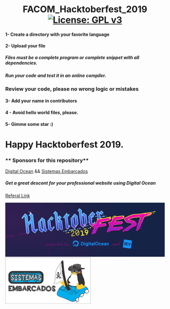 # <center>FACOM_Hacktoberfest_2019  [![License: GPL v3](https://img.shields.io/badge/License-GPLv3-blue.svg)](https://www.gnu.org/licenses/gpl-3.0)</center>


<h4> 1- Create a directory with your favorite language</h4>

 <h4>2- Upload your file </h4>
 <p><h5> Files must be a complete program or complete snippet with all dependencies.</h5></p>
 <p><h5> Run your code and test it in an online compiler.</h5></p>
 <p><h3> Review your code, please no wrong logic or mistakes</h3></p>
 <h4>3- Add your name in contributors</h4>
 <h4>4 - Avoid hello world files, please.</h4>
 <h4>5- Gimme some star :) </h4>

# Happy Hacktoberfest 2019.


<h3>** Sponsors for this repository**</h3>

[Digital Ocean](https://hacktoberfest.digitalocean.com/) && [Sistemas Embarcados](https://www.sistemasembarcados.org)

<h5> Get a great descont for your professional website using Digital Ocean </h5>

[Referal Link](https://m.do.co/c/27808e1e344c)

![Image Hacktoberfest](digitalOceanHacktoberfest2019.png) ![image Sistemas Embarcados](seEmbarcados.png)


